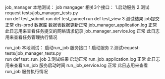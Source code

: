 job_manager 本地测试：
job mangager 相关3个接口：
    1.启动服务
    2.测试request
        tests/job_manager_tests.py  
        run def test_submit
        run def test_cancel
        run def test_view
    3.测试结果
        job提交正常
        dts-prod 数据库 数据表数据更新正常
        job_manager_application.log 正常  此日志用来查看任务提交的网络请求记录
        job_manager_service.log 正常      此日志用来查看任务管理执行情况
    
    
run_job 本地测试：
启动run_job 服务接口
    1.启动服务
    2.测试request:
        tests/job_manager_tests.py  
        run def test_run_job
    3.测试结果
        启动正常
        run_job_application.log 正常   此日志用来查看run_job 服务启动时间
        run_job_service.log 正常      此日志用来查看run_job 服务执行情况
        
    
    
    